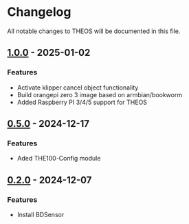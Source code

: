 <!-- THIS FILE IS UPDATED AUTOMATICALLY, ANY CHANGES WILL BE OVERRIDDEN -->
# Changelog
All notable changes to THEOS will be documented in this file.

## [1.0.0](https://github.com/MSzturc/THEOS/releases/tag/1.0.0) - 2025-01-02
### Features

- Activate klipper cancel object functionality
- Build orangepi zero 3 image based on armbian/bookworm
- Added Raspberry PI 3/4/5 support for THEOS

## [0.5.0](https://github.com/MSzturc/THEOS/releases/tag/0.5.0) - 2024-12-17
### Features

- Aded THE100-Config module

## [0.2.0](https://github.com/MSzturc/THEOS/releases/tag/0.2.0) - 2024-12-07
### Features

- Install BDSensor

